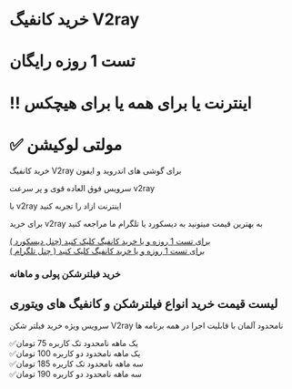 <!DOCTYPE html>
<html>
<head>
    
</head>
<body>
    <link rel="stylesheet" href="2.css">
    <h1>خرید کانفیگ V2ray </h1>
    <h1> تست 1 روزه رایگان </h1>
    <h1>!! اینترنت یا برای همه یا برای هیچکس </h1>
    <h1>✅ مولتی لوکیشن </h1>
    <p> خرید کانفیگ V2ray برای گوشی های اندروید و ایفون  </p>
    <P> سرویس فوق العاده قوی و پر سرعت v2ray </P>
    <p>با v2ray اینترنت ازاد را تجربه کنید </p>
    <p>برای خرید v2ray به بهترین قیمت میتونید به دیسکورد یا تلگرام ما مراجعه کنید </p>
    <a href="https://discord.gg/hxYCuXfjNX" target="_new">برای تست 1 روزه و یا خرید کانفیگ کلیک کنید (چنل دیسکورد ) </a>    
    <br>
<a href="https://t.me/nxv2rayshop" target="_new">برای تست 1 روزه و یا خرید کانفیگ کلیک کنید ( چنل تلگرام )</a>
    <h3>خرید فیلترشکن پولی و ماهانه</h3>
    <h2>لیست قیمت خرید انواع فیلترشکن و کانفیگ های ویتوری</h2>
    <p>سرویس ویژه خرید فیلتر شکن V2ray نامحدود آلمان با قابلیت اجرا در همه برنامه ها </p>
    <p>✅یک ماهه نامحدود تک کاربره 75 تومان
<br>
        ✅یک ماهه نامحدود دو کاربره 100 تومان
        <br>
        ✅سه ماهه نامحدود تک کاربره 185 تومان
        <br>
        ✅سه ماهه نامحدود دو کاربره 190 تومان</p>
<br>

























</body>
</html>
